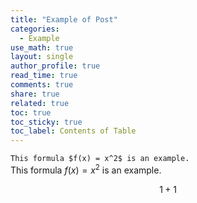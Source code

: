 ```yaml
---
title: "Example of Post"
categories:
  - Example
use_math: true
layout: single
author_profile: true
read_time: true
comments: true
share: true
related: true
toc: true
toc_sticky: true
toc_label: Contents of Table
---
```


```This formula $f(x) = x^2$ is an example.```  
This formula $f(x) = x^2$ is an example.  
  

$$1+1$$